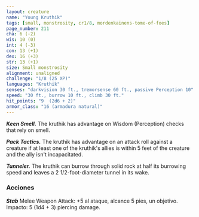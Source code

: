 ```yaml
---
layout: creature
name: "Young Kruthik"
tags: [small, monstrosity, cr1/8, mordenkainens-tome-of-foes]
page_number: 211
cha: 6 (-2)
wis: 10 (0)
int: 4 (-3)
con: 13 (+1)
dex: 16 (+3)
str: 13 (+1)
size: Small monstrosity
alignment: unaligned
challenge: "1/8 (25 XP)"
languages: "Kruthik"
senses: "darkvision 30 ft., tremorsense 60 ft., passive Perception 10"
speed: "30 ft., burrow 10 ft., climb 30 ft."
hit_points: "9  (2d6 + 2)"
armor_class: "16 (armadura natural)"
---
```


***Keen Smell.*** The kruthik has advantage on Wisdom (Perception) checks that rely on smell.

***Pack Tactics.*** The kruthik has advantage on an attack roll against a creature if at least one of the kruthik's allies is within 5 feet of the creature and the ally isn't incapacitated.

***Tunneler.*** The kruthik can burrow through solid rock at half its burrowing speed and leaves a 2 1/2-foot-diameter tunnel in its wake.

### Acciones

***Stab*** Melee Weapon Attack: +5 al ataque, alcance 5 pies, un objetivo. Impacto: 5 (1d4 + 3) piercing damage.